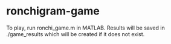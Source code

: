 # ronchigram-game

To play, run ronchi_game.m in MATLAB. Results will be saved in ./game_results which will be created if it does not exist.